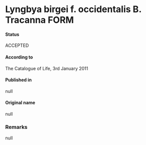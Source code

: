 # Lyngbya birgei f. occidentalis B. Tracanna FORM

#### Status
ACCEPTED

#### According to
The Catalogue of Life, 3rd January 2011

#### Published in
null

#### Original name
null

### Remarks
null